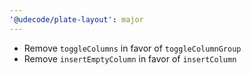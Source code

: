 ```yaml
---
'@udecode/plate-layout': major
---
```


- Remove `toggleColumns` in favor of `toggleColumnGroup`
- Remove `insertEmptyColumn` in favor of `insertColumn`
